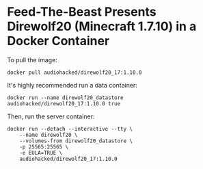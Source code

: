 # Feed-The-Beast Presents Direwolf20 (Minecraft 1.7.10) in a Docker Container
To pull the image:
```
docker pull audiohacked/direwolf20_17:1.10.0
```

It's highly recommended run a data container:
```
docker run --name direwolf20_datastore audiohacked/direwolf20_17:1.10.0 true
```

Then, run the server container:
```
docker run --detach --interactive --tty \
    --name direwolf20 \
    --volumes-from direwolf20_datastore \
    -p 25565:25565 \
    -e EULA=TRUE \
    audiohacked/direwolf20_17:1.10.0
```
